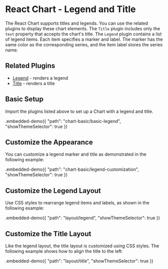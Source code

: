 # React Chart - Legend and Title

The React Chart supports titles and legends. You can use the related plugins to display these chart elements.
The `Title` plugin includes only the `text` property that accepts the chart's title.
The `Legend` plugin contains a list of legend items. Each item specifies a marker and label. The marker has the same color as the corresponding series, and the item label stores the series name.

## Related Plugins

- [Legend](../reference/legend.md) - renders a legend
- [Title](../reference/title.md) - renders a title

## Basic Setup

Import the plugins listed above to set up a Chart with a legend and title.

.embedded-demo({ "path": "chart-basic/basic-legend", "showThemeSelector": true })

## Customize the Appearance

You can customize a legend marker and title as demonstrated in the following example:

.embedded-demo({ "path": "chart-basic/legend-customization", "showThemeSelector": true })

## Customize the Legend Layout


Use CSS styles to rearrange legend items and labels, as shown in the following example:

.embedded-demo({ "path": "layout/legend", "showThemeSelector": true })

## Customize the Title Layout

Like the legend layout, the title layout is customized using CSS styles. The following example shows how to align the title to the left:

.embedded-demo({ "path": "layout/title", "showThemeSelector": true })

